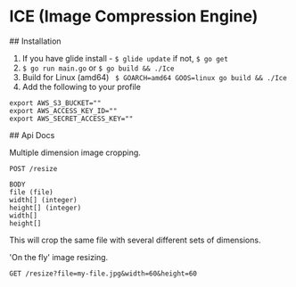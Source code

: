 # ICE (Image Compression Engine)

## Installation

1. If you have glide install - `$ glide update` if not, `$ go get`
2. `$ go run main.go` or `$ go build && ./Ice`
3. Build for Linux (amd64) ` $ GOARCH=amd64 GOOS=linux go build && ./Ice`
4. Add the following to your profile

```
export AWS_S3_BUCKET=""
export AWS_ACCESS_KEY_ID=""
export AWS_SECRET_ACCESS_KEY=""
```

## Api Docs

Multiple dimension image cropping.

```
POST /resize

BODY
file (file)
width[] (integer)
height[] (integer)
width[]
height[]
```
This will crop the same file with several different sets of dimensions.

'On the fly' image resizing.

```
GET /resize?file=my-file.jpg&width=60&height=60

```
